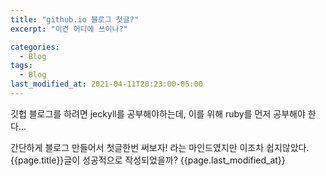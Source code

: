 ```yaml
---
title: "github.io 블로그 첫글?"
excerpt: "이건 어디에 쓰이나?"

categories:
  - Blog
tags:
  - Blog
last_modified_at: 2021-04-11T20:23:00-05:00
---
```

깃헙 블로그를 하려면
jeckyll를 공부해야하는데,
이를 위해 ruby를 먼저 공부해야 한다...

간단하게 블로그 만들어서 첫글한번 써보자! 라는 마인드였지만
이조차 쉽지않았다. 
{{page.title}}글이 성공적으로 작성되었을까?
{{page.last_modified_at}}